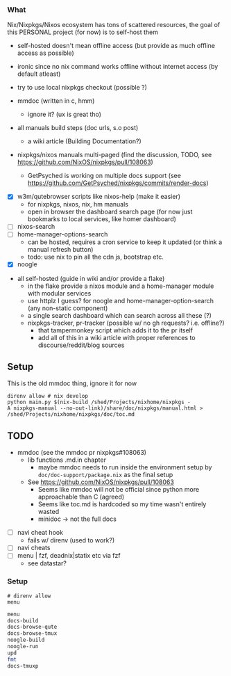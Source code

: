 ### What

Nix/Nixpkgs/Nixos ecosystem has tons of scattered resources, the goal of this PERSONAL project (for now) is to self-host them
- self-hosted doesn't mean offline access (but provide as much offline access as possible)
- ironic since no nix command works offline without internet access (by default atleast)
- try to use local nixpkgs checkout (possible ?)

- mmdoc (written in c, hmm)
  - ignore it? (ux is great tho)
- all manuals build steps (doc urls, s.o post)
  - a wiki article (Building Documentation?)
- nixpkgs/nixos manuals multi-paged (find the discussion, TODO, see https://github.com/NixOS/nixpkgs/pull/108063)
  - GetPsyched is working on multiple docs support (see https://github.com/GetPsyched/nixpkgs/commits/render-docs)
- [x] w3m/qutebrowser scripts like nixos-help (make it easier)
  - for nixpkgs, nixos, nix, hm manuals
  - open in browser the dashboard search page (for now just bookmarks to local services, like homer dashboard)
- [ ] nixos-search
- [ ] home-manager-options-search
  - can be hosted, requires a cron service to keep it updated (or think a manual refresh button)
  - todo: use nix to pin all the cdn js, bootstrap etc.
- [x] noogle
- all self-hosted (guide in wiki and/or provide a flake)
  - in the flake provide a nixos module and a home-manager module with modular services 
  - use httplz I guess? for noogle and home-manager-option-search (any non-static component)
  - a single search dashboard which can search across all these (?)
  - nixpkgs-tracker, pr-tracker (possible w/ no gh requests? i.e. offline?)
    - that tampermonkey script which adds it to the pr itself
    - add all of this in a wiki article with proper references to discourse/reddit/blog sources

## Setup

This is the old mmdoc thing, ignore it for now

```
direnv allow # nix develop
python main.py $(nix-build /shed/Projects/nixhome/nixpkgs -
A nixpkgs-manual --no-out-link)/share/doc/nixpkgs/manual.html > /shed/Projects/nixhome/nixpkgs/doc/toc.md
```

## TODO

- mmdoc (see the mmdoc pr nixpkgs#108063)
  - lib functions .md.in chapter
    - maybe mmdoc needs to run inside the environment setup by `doc/doc-support/package.nix` as the final setup
  - See https://github.com/NixOS/nixpkgs/pull/108063
    - Seems like mmdoc will not be official since python more approachable than C (agreed)
    - Seems like toc.md is hardcoded so my time wasn't entirely wasted
    - minidoc -> not the full docs

- [ ] navi cheat hook
  - fails w/ direnv (used to work?)
- [ ] navi cheats
- [ ] menu | fzf, deadnix|statix etc via fzf
  - see datastar?

### Setup

```$ as bash
# direnv allow
menu
```

```bash
menu
docs-build
docs-browse-qute
docs-browse-tmux
noogle-build
noogle-run
upd
fmt
docs-tmuxp
```
